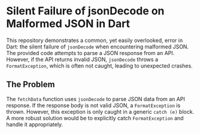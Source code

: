 # Silent Failure of jsonDecode on Malformed JSON in Dart

This repository demonstrates a common, yet easily overlooked, error in Dart: the silent failure of `jsonDecode` when encountering malformed JSON.  The provided code attempts to parse a JSON response from an API. However, if the API returns invalid JSON, `jsonDecode` throws a `FormatException`, which is often not caught, leading to unexpected crashes.

## The Problem

The `fetchData` function uses `jsonDecode` to parse JSON data from an API response.  If the response body is not valid JSON, a `FormatException` is thrown.  However, this exception is only caught in a generic `catch (e)` block.  A more robust solution would be to explicitly catch `FormatException` and handle it appropriately.